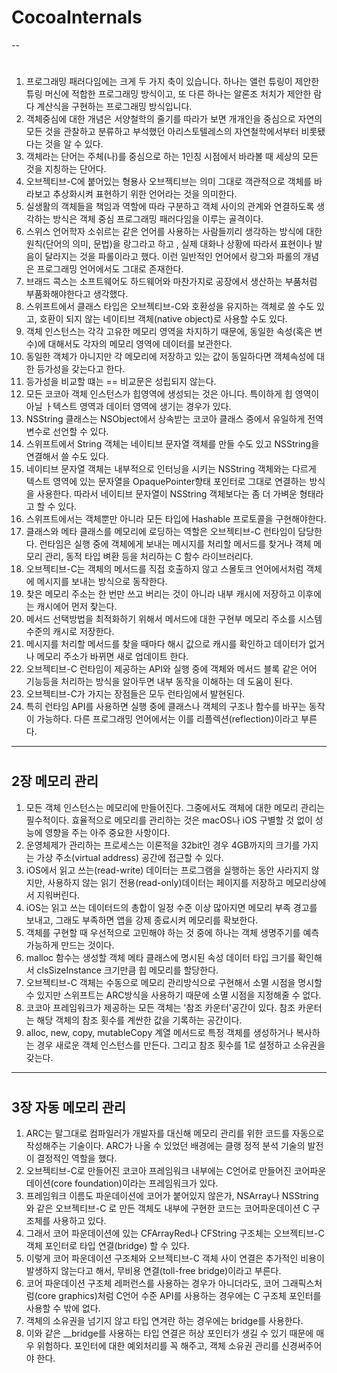 # CocoaInternals

--

#

## 

1. 프로그래밍 패러다임에는 크게 두 가지 축이 있습니다. 하나는 앨런 튜링이 제안한 튜링 머신에 적합한 프로그래밍 방식이고, 또 다른 하나는 알론조 처치가 제안한 람다 계산식을 구현하는 프로그래밍 방식입니다.
2. 객체중심에 대한 개념은 서양철학의 줄기를 따라가 보면 개개인을 중심으로 자연의 모든 것을 관찰하고 분류하고 부석했던 아리스토텔레스의 자연철학에서부터 비롯됐다는 것을 알 수 있다.
3. 객체라는 단어는 주체(나)를 중심으로 하는 1인칭 시점에서 바라볼 때 세상의 모든 것을 지칭하는 단어다.
4. 오브젝티브-C에 붙어있는 형용사 오브젝티브는 의미 그대로 객관적으로 객체를 바라보고 추상화시켜 표현하기 위한 언어라는 것을 의미한다.
5. 실생활의 객체들을 책임과 역할에 따라 구분하고 객체 사이의 관계와 연결하도록 생각하는 방식은 객체 중심 프로그래밍 패러다임을 이루는 골격이다.
6. 스위스 언어학자 소쉬르는 같은 언어를 사용하는 사람들끼리 생각하는 방식에 대한 원칙(단어의 의미, 문법)을 랑그라고 하고 , 실제 대화나 상황에 따라서 표현이나 발음이 달라지는 것을 파롤이라고 했다. 이런 일반적인 언어에서 랑그와 파롤의 개념은 프로그래밍 언어에서도 그대로 존재한다.
7. 브래드 콕스는 소프트웨어도 하드웨어와 마찬가지로 공장에서 생산하는 부품처럼 부품화해야한다고 생각했다.
8. 스위프트에서 클래스 타입은 오브젝티브-C와 호환성을 유지하는 객체로 쓸 수도 있고, 호환이 되지 않는 네이티브 객체(native object)로 사용할 수도 있다.
9. 객체 인스턴스는 각각 고유한 메모리 영역을 차지하기 때문에, 동일한 속성(혹은 변수)에 대해서도 각자의 메모리 영역에 데이터를 보관한다.
10. 동일한 객체가 아니지만 각 메모리에 저장하고 있는 값이 동일하다면 객체속성에 대한 등가성을 갖는다고 한다.
11. 등가성을 비교할 떄는 == 비교문은 성립되지 않는다.
12. 모든 코코아 객체 인스턴스가 힙영역에 생성되는 것은 아니다. 특이하게 힙 영역이 아닐 ㅏ텍스트 영역과 데이터 영역에 생기는 경우가 있다.
13. NSString 클래스는 NSObject에서 상속받는 코코아 클래스 중에서 유일하게 전역변수로 선언할 수 있다.
14. 스위프트에서 String 객체는 네이티브 문자열 객체를 만들 수도 있고 NSString을 연결해서 쓸 수도 있다.
15. 네이티브 문자열 객체는 내부적으로 인터닝을 시키는 NSString 객체와는 다르게 텍스트 영역에 있는 문자열을 OpaquePointer향태 포인터로 그대로 연결하는 방식을 사용한다. 따라서 네이티브 문자열이 NSString 객체보다는 좀 더 가벼운 형태라고 할 수 있다.
16. 스위프트에서는 객체뿐만 아니라 모든 타입에 Hashable 프로토콜을 구현해야한다.
17. 클래스와 메타 클래스를 메모리에 로딩하는 역할은 오브젝티브-C 런타임이 담당한다. 런타임은 실행 중에 객체에게 보내는 메시지를 처리할 메서드를 찾거나 객체 메모리 관리, 동적 타입 벼환 등을 처리하는 C 함수 라이브러리다.
18. 오브젝티브-C는 객체의 메서드를 직접 호출하지 않고 스몰토크 언어에서처럼 객체에 메시지를 보내는 방식으로 동작한다.
19. 찾은 메모리 주소는 한 번만 쓰고 버리는 것이 아니라 내부 캐시에 저장하고 이후에는 캐시에어 먼저 찾는다.
20. 메서드 선택방법을 최적화하기 위해서 메서드에 대한 구현부 메모리 주소를 시스템 수준의 캐시로 저장한다.
21. 메시지를 처리할 메서드를 찾을 때마다 해시 값으로 캐시를 확인하고 데이터가 없거나 메모리 주소가 바뀌면 새로 업데이트 한다.
22. 오브젝티브-C 런타임이 제공하는 API와 실행 중에 객체와 메서드 블록 같은 어어 기능등을 처리하는 방식을 알아두면 내부 동작을 이해하는 데 도움이 된다.
23. 오브젝티브-C가 가지는 장점들은 모두 런타임에서 발현된다.
24. 특히 런타임 API를 사용하면 실행 중에 클래스나 객체의 구조나 함수를 바꾸는 동작이 가능하다. 다른 프로그래밍 언어에서는 이를 리플렉션(reflection)이라고 부른다.

---

#

## 2장 메모리 관리

1. 모든 객체 인스턴스는 메모리에 만들어진다. 그중에서도 객체에 대한 메모리 관리는 필수적이다. 효율적으로 메모리를 관리하는 것은 macOS나 iOS 구별할 것 없이 성능에 영향을 주는 아주 중요한 사항이다.
2. 운영체제가 관리하는 프로세스는 이론적을 32bit인 경우 4GB까지의 크기를 가지는 가상 주소(virtual address) 공간에 접근할 수 있다.
3. iOS에서 읽고 쓰는(read-write) 데이터는 프로그램을 실행하는 동안 사라지지 않지만, 사용하지 않는 읽기 전용(read-only)데이터는 페이지를 저장하고 메모리상에서 지워버린다.
4. iOS는 읽고 쓰는 데이터드의 총합이 일정 수준 이상 많아지면 메모리 부족 경고를 보내고, 그래도 부족하면 앱을 강제 종료시켜 메모리를 확보한다.
5. 객체를 구현할 때 우선적으로 고민해야 하는 것 중에 하나는 객체 생명주기를 예측 가능하게 만드는 것이다.
6. malloc 함수는 생성할 객체 메타 클래스에 명시된 속성 데이터 타입 크기를 확인해서 clsSizeInstance 크기만큼 힙 메모리를 할당한다.
7. 오브젝티브-C 객체는 수동으로 메모리 관리방식으로 구현해서 소멸 시점을 명시할 수 있지만 스위프트는 ARC방식을 사용하기 때문에 소멸 시점을 지정해줄 수 없다.
8. 코코아 프레임워크가 제공하는 모든 객체는 '참조 카운터'공간이 있다. 참조 카운터는 해당 객체의 참조 횟수를 계싼한 값을 기록하는 공간이다.
9. alloc, new, copy, mutableCopy 계열 메서드로 특정 객체를 생성하거나 복사하는 경우 새로운 객체 인스턴스를 만든다. 그리고 참조 횟수를 1로 설정하고 소유권을 갖는다.

---

#

## 3장 자동 메모리 관리

1. ARC는 말그대로 컴파일러가 개발자를 대신해 메모리 관리를 위한 코드를 자동으로 작성해주는 기술이다. ARC가 나올 수 있었던 배경에는 클랭 정적 분석 기술의 발전이 결정적인 역할을 했다.
2. 오브젝티브-C로 만들어진 코코아 프레임워크 내부에는 C언어로 만들어진 코어파운데이션(core foundation)이라는 프레임워크가 있다.
3. 프레임워크 이름도 파운데이션에 코어가 붙어있지 않은가, NSArray나 NSString와 같은 오브젝티브-C 로 만든 객체도 내부에 구현한 코드는 코어파운데이션 C 구조체를 사용하고 있다.
4. 그래서 코어 파운데이션에 있는 CFArrayRed나 CFString 구조체는 오브젝티브-C 객체 포인터로 타입 연결(bridge) 할 수 있다.
5. 이렇게 코어 파운데이션 구조체와 오브젝티브-C 객체 사이 연결은 추가적인 비용이 발생하지 않는다고 해서, 무비용 연결(toll-free bridge)이라고 부른다.
6. 코어 파운데이션 구조체 레퍼런스를 사용하는 경우가 아니더라도, 코어 그래픽스처럼(core graphics)처럼 C언어 수준 API를 사용하는 경우에는 C 구조체 포인터를 사용할 수 밖에 없다.
7. 객체의 소유권을 넘기지 않고 타입 연겨란 하는 경우에는 bridge를 사용한다.
8. 이와 같은 __bridge를 사용하는 타입 연결은 허상 포인터가 생길 수 있기 때문에 매우 위험하다. 포인터에 대한 예외처리를 꼭 해주고, 객체 소유권 관리를 신경써주어야 한다.


